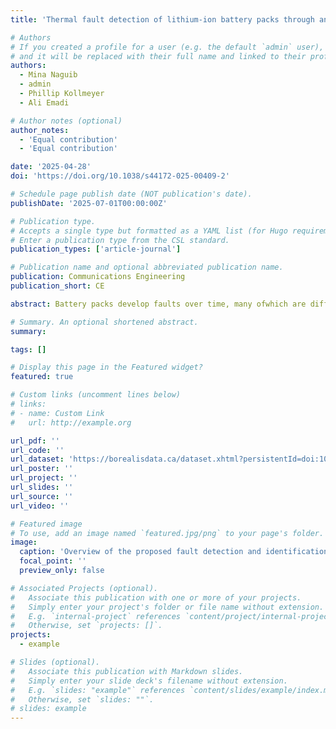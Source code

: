 ```yaml
---
title: 'Thermal fault detection of lithium-ion battery packs through an integrated physics and deep neural network based model'

# Authors
# If you created a profile for a user (e.g. the default `admin` user), write the username (folder name) here
# and it will be replaced with their full name and linked to their profile.
authors:
  - Mina Naguib
  - admin
  - Phillip Kollmeyer
  - Ali Emadi

# Author notes (optional)
author_notes:
  - 'Equal contribution'
  - 'Equal contribution'

date: '2025-04-28'
doi: 'https://doi.org/10.1038/s44172-025-00409-2'

# Schedule page publish date (NOT publication's date).
publishDate: '2025-07-01T00:00:00Z'

# Publication type.
# Accepts a single type but formatted as a YAML list (for Hugo requirements).
# Enter a publication type from the CSL standard.
publication_types: ['article-journal']

# Publication name and optional abbreviated publication name.
publication: Communications Engineering
publication_short: CE

abstract: Battery packs develop faults over time, many ofwhich are difficult to detect early. For instance, cooling system blockages raises temperatures but may not trigger alerts until protection limits are exceeded. This work presents amodel-based method for early thermal fault detection and identification in battery packs. By comparing measured and estimated temperatures, the method identifies faults including failed sensors, coolant pump malfunctions, and flow blockages. The core is a high-accuracy temperature estimation model, integrating a physics-based thermal model with a neural network, achieves a root mean square error of 0.39 °Cand a maximumerror of 1 °Cunder a US06 discharge and 6C charge at 15 °C. Tested on a 72-cell air-cooled pack, the method detects faults using only eight temperature sensors within 13 to 45 minutes, with zero false detections in 11 testing cycles. This approach enables early fault alerts, enhancing reliability and safety in electric vehicles.

# Summary. An optional shortened abstract.
summary: 

tags: []

# Display this page in the Featured widget?
featured: true

# Custom links (uncomment lines below)
# links:
# - name: Custom Link
#   url: http://example.org

url_pdf: ''
url_code: ''
url_dataset: 'https://borealisdata.ca/dataset.xhtml?persistentId=doi:10.5683/SP3/THZTJC'
url_poster: ''
url_project: ''
url_slides: ''
url_source: ''
url_video: ''

# Featured image
# To use, add an image named `featured.jpg/png` to your page's folder.
image:
  caption: 'Overview of the proposed fault detection and identification method.'
  focal_point: ''
  preview_only: false

# Associated Projects (optional).
#   Associate this publication with one or more of your projects.
#   Simply enter your project's folder or file name without extension.
#   E.g. `internal-project` references `content/project/internal-project/index.md`.
#   Otherwise, set `projects: []`.
projects:
  - example

# Slides (optional).
#   Associate this publication with Markdown slides.
#   Simply enter your slide deck's filename without extension.
#   E.g. `slides: "example"` references `content/slides/example/index.md`.
#   Otherwise, set `slides: ""`.
# slides: example
---
```


<!-- {{% callout note %}}
Click the _Cite_ button above to demo the feature to enable visitors to import publication metadata into their reference management software.
{{% /callout %}}

{{% callout note %}}
Create your slides in Markdown - click the _Slides_ button to check out the example.
{{% /callout %}}

Add the publication's **full text** or **supplementary notes** here. You can use rich formatting such as including [code, math, and images](https://docs.hugoblox.com/content/writing-markdown-latex/). -->
